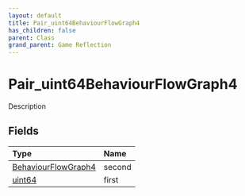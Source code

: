 ```yaml
---
layout: default
title: Pair_uint64BehaviourFlowGraph4
has_children: false
parent: Class
grand_parent: Game Reflection
---
```

# Pair_uint64BehaviourFlowGraph4
Description 

## Fields
| Type | Name |
|:-------------|:--------------|
| [BehaviourFlowGraph4](/game-reflection/components/behaviour_flow_graph4.md) | second |
| [uint64](/game-reflection/components/uint64.md) | first |

